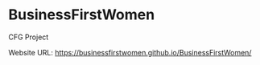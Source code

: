 # BusinessFirstWomen
CFG Project

Website URL: https://businessfirstwomen.github.io/BusinessFirstWomen/
